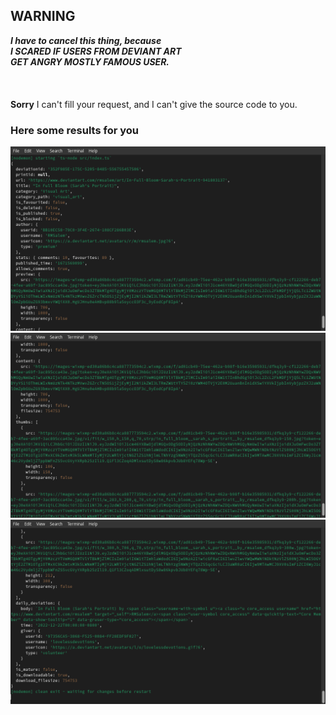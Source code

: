 ## <strong>WARNING</strong> <br/>
<i><b>I have to cancel this thing, because <br/>
I SCARED IF **USERS** FROM **DEVIANT ART**<br/>
GET ANGRY MOSTLY **FAMOUS** USER.</b></i>
</br>
</br>
<br/>
</br>
**Sorry** I can't fill your request, and I can't give the source code to you.
### Here some results for you
![Daily Deviations 1](./results/1.png)
![Daily Deviations 2](./results/2.png)
![Daily Deviations 3](./results/3.png)
